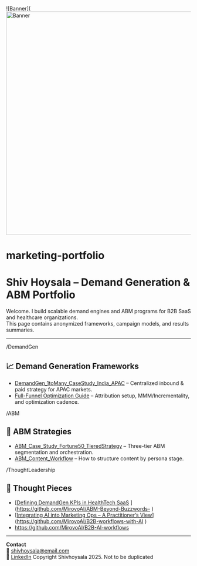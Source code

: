 ![Banner](<img width="1080" height="608" alt="Banner" src="https://github.com/user-attachments/assets/1863ee25-3364-464a-ba8d-6a689b937c6a" />


# marketing-portfolio

# Shiv Hoysala – Demand Generation & ABM Portfolio  

Welcome. I build scalable demand engines and ABM programs for B2B SaaS and healthcare organizations.  
This page contains anonymized frameworks, campaign models, and results summaries.  

---
/DemandGen
## 📈 Demand Generation Frameworks  
- [DemandGen_1toMany_CaseStudy_India_APAC](https://github.com/MirovoAI/DemandGen_1toMany_CaseStudy_India_APAC.md ) – Centralized inbound & paid strategy for APAC markets.  
- [Full-Funnel Optimization Guide](link) – Attribution setup, MMM/Incrementality, and optimization cadence.

/ABM
## 🎯 ABM Strategies  
- [ABM_Case_Study_Fortune50_TieredStrategy](https://github.com/MirovoAI/ABM_Case_Study_Fortune50_TieredStrategy.md) – Three-tier ABM segmentation and orchestration.  
- [ABM_Content_Workflow](link) – How to structure content by persona stage.  

/ThoughtLeadership
## 🧠 Thought Pieces  
- [[Defining DemandGen KPIs in HealthTech SaaS](link) ](https://github.com/MirovoAI/ABM-Beyond-Buzzwords- ) 
- [[Integrating AI into Marketing Ops – A Practitioner’s View](link)](https://github.com/MirovoAI/B2B-workflows-with-AI )
- https://github.com/MirovoAI/B2B-AI-workflows 

---

**Contact**  
📧 shivhoysala@email.com  
🔗 [LinkedIn](https://linkedin.com/in/shivhoysala)
Copyright Shivhoysala 2025. Not to be duplicated
